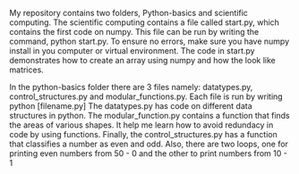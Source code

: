 My repository contains two folders, Python-basics and scientific computing. The scientific computing contains a file called start.py, which contains the first code on numpy. This file can be run by writing the command, python start.py. To ensure no errors, make sure you have numpy install in you computer or virtual environment. The code in start.py demonstrates how to create an array using numpy and how the look like matrices.

In the python-basics folder there are 3 files namely: datatypes.py, control_structures.py and modular_functions.py. Each file is run by writing python [filename.py] The datatypes.py has code on different data structures in python. The modular_function.py contains a function that finds the areas of various shapes. It help me learn how to avoid redundacy in code by using functions. Finally, the control_structures.py has a function that classifies a number as even and odd. Also, there are two loops, one for printing even numbers from 50 - 0 and the other to print numbers from 10 - 1
